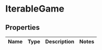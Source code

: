 
# IterableGame

## Properties
Name | Type | Description | Notes
------------ | ------------- | ------------- | -------------



